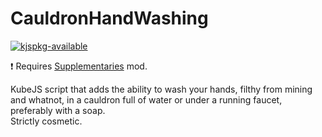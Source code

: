 # CauldronHandWashing

[![kjspkg-available](https://github-production-user-asset-6210df.s3.amazonaws.com/79367505/250114674-fb848719-d52e-471b-a6cf-2c0ea6729f1c.svg)](https://kjspkglookup.modernmodpacks.site/#cauldron-hand-washing)

❗ Requires [Supplementaries](https://modrinth.com/mod/supplementaries) mod.

KubeJS script that adds the ability to wash your hands, filthy from mining and whatnot, in a cauldron full of water or under a running faucet, preferably with a soap.  
Strictly cosmetic.
